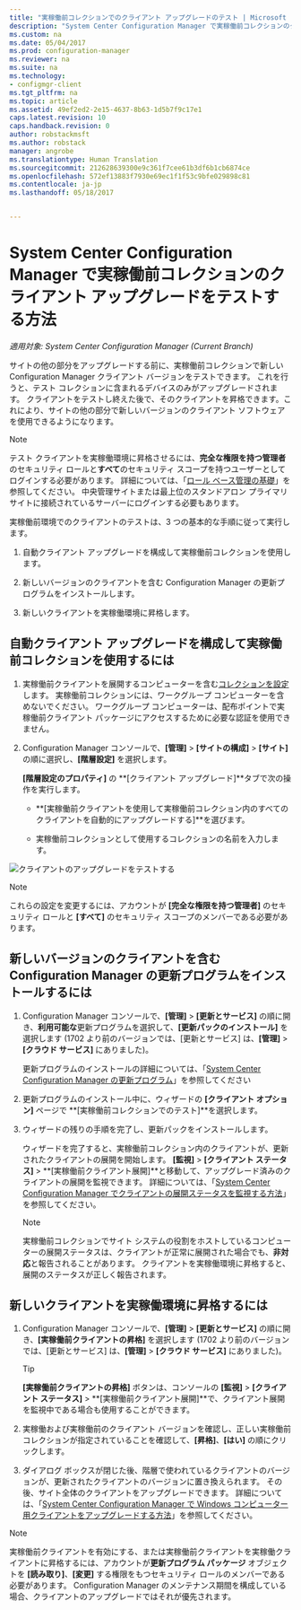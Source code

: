 ```yaml
---
title: "実稼働前コレクションでのクライアント アップグレードのテスト | Microsoft ドキュメント"
description: "System Center Configuration Manager で実稼働前コレクションのクライアント アップグレードをテストします。"
ms.custom: na
ms.date: 05/04/2017
ms.prod: configuration-manager
ms.reviewer: na
ms.suite: na
ms.technology:
- configmgr-client
ms.tgt_pltfrm: na
ms.topic: article
ms.assetid: 49ef2ed2-2e15-4637-8b63-1d5b7f9c17e1
caps.latest.revision: 10
caps.handback.revision: 0
author: robstackmsft
ms.author: robstack
manager: angrobe
ms.translationtype: Human Translation
ms.sourcegitcommit: 212628639300e9c361f7cee61b3df6b1cb6874ce
ms.openlocfilehash: 572ef13883f7930e69ec1f1f53c9bfe029898c81
ms.contentlocale: ja-jp
ms.lasthandoff: 05/18/2017


---
```

# <a name="how-to-test-client-upgrades-in-a-pre-production-collection-in-system-center-configuration-manager"></a>System Center Configuration Manager で実稼働前コレクションのクライアント アップグレードをテストする方法

*適用対象: System Center Configuration Manager (Current Branch)*

サイトの他の部分をアップグレードする前に、実稼働前コレクションで新しい Configuration Manager クライアント バージョンをテストできます。  これを行うと、テスト コレクションに含まれるデバイスのみがアップグレードされます。 クライアントをテストし終えた後で、そのクライアントを昇格できます。これにより、サイトの他の部分で新しいバージョンのクライアント ソフトウェアを使用できるようになります。

> [!NOTE]
> テスト クライアントを実稼働環境に昇格させるには、**完全な権限を持つ管理者**のセキュリティ ロールと**すべて**のセキュリティ スコープを持つユーザーとしてログインする必要があります。 詳細については、「[ロール ベース管理の基礎](/sccm/core/understand/fundamentals-of-role-based-administration)」を参照してください。 中央管理サイトまたは最上位のスタンドアロン プライマリ サイトに接続されているサーバーにログインする必要もあります。

 実稼働前環境でのクライアントのテストは、3 つの基本的な手順に従って実行します。  

1.  自動クライアント アップグレードを構成して実稼働前コレクションを使用します。  

2.  新しいバージョンのクライアントを含む Configuration Manager の更新プログラムをインストールします。  

3.  新しいクライアントを実稼働環境に昇格します。  

##  <a name="to-configure-automatic-client-upgrades-to-use-a-pre-production-collection"></a>自動クライアント アップグレードを構成して実稼働前コレクションを使用するには  

1. 実稼働前クライアントを展開するコンピューターを含む[コレクションを設定](..\collections\create-collections.md)します。 実稼働前コレクションには、ワークグループ コンピューターを含めないでください。 ワークグループ コンピューターは、配布ポイントで実稼働前クライアント パッケージにアクセスするために必要な認証を使用できません。   

1.  Configuration Manager コンソールで、**[管理]** > **[サイトの構成]** > **[サイト]** の順に選択し、**[階層設定]** を選択します。  

     **[階層設定のプロパティ]** の **[クライアント アップグレード]**タブで次の操作を実行します。  

    -   **[実稼働前クライアントを使用して実稼働前コレクション内のすべてのクライアントを自動的にアップグレードする]**を選びます。  

    -   実稼働前コレクションとして使用するコレクションの名前を入力します。  

![クライアントのアップグレードをテストする](media/test-client-upgrades.png)

>[!NOTE]
>これらの設定を変更するには、アカウントが **[完全な権限を持つ管理者]** のセキュリティ ロールと **[すべて]** のセキュリティ スコープのメンバーである必要があります。


##  <a name="to-install-a-configuration-manager-update-that-includes-a-new-version-of-the-client"></a>新しいバージョンのクライアントを含む Configuration Manager の更新プログラムをインストールするには  

1.  Configuration Manager コンソールで、**[管理]** > **[更新とサービス]** の順に開き、**利用可能な**更新プログラムを選択して、**[更新パックのインストール]** を選択します  (1702 より前のバージョンでは、[更新とサービス] は、**[管理]** > **[クラウド サービス]** にありました)。

     更新プログラムのインストールの詳細については、「[System Center Configuration Manager の更新プログラム](../../../../core/servers/manage/updates.md)」を参照してください  

2.  更新プログラムのインストール中に、ウィザードの **[クライアント オプション]** ページで **[実稼働前コレクションでのテスト]**を選択します。  

3.  ウィザードの残りの手順を完了し、更新パックをインストールします。  

     ウィザードを完了すると、実稼働前コレクション内のクライアントが、更新されたクライアントの展開を開始します。 **[監視]** > **[クライアント ステータス]** > **[実稼働前クライアント展開]**と移動して、アップグレード済みのクライアントの展開を監視できます。 詳細については、「[System Center Configuration Manager でクライアントの展開ステータスを監視する方法](../../../../core/clients/deploy/monitor-client-deployment-status.md)」を参照してください。

    > [!NOTE]
    > 実稼働前コレクションでサイト システムの役割をホストしているコンピューターの展開ステータスは、クライアントが正常に展開された場合でも、**非対応**と報告されることがあります。 クライアントを実稼働環境に昇格すると、展開のステータスが正しく報告されます。

##  <a name="to-promote-the-new-client-to-production"></a>新しいクライアントを実稼働環境に昇格するには  

1.  Configuration Manager コンソールで、**[管理]** > **[更新とサービス]** の順に開き、**[実稼働前クライアントの昇格]** を選択します  (1702 より前のバージョンでは、[更新とサービス] は、**[管理]** > **[クラウド サービス]** にありました)。

    > [!TIP]
    > **[実稼働前クライアントの昇格]** ボタンは、コンソールの **[監視]** > **[クライアント ステータス]** > **[実稼働前クライアント展開]**で、クライアント展開を監視中である場合も使用することができます。

2.  実稼働および実稼働前のクライアント バージョンを確認し、正しい実稼働前コレクションが指定されていることを確認して、**[昇格]**、**[はい]** の順にクリックします。  

3.  ダイアログ ボックスが閉じた後、階層で使われているクライアントのバージョンが、更新されたクライアントのバージョンに置き換えられます。 その後、サイト全体のクライアントをアップグレードできます。 詳細については、「[System Center Configuration Manager で Windows コンピューター用クライアントをアップグレードする方法](../../../../core/clients/manage/upgrade/upgrade-clients-for-windows-computers.md)」を参照してください。  

>[!NOTE]
>実稼働前クライアントを有効にする、または実稼働前クライアントを実稼働クライアントに昇格するには、アカウントが**更新プログラム パッケージ** オブジェクトを **[読み取り]**、**[変更]** する権限をもつセキュリティ ロールのメンバーである必要があります。
>Configuration Manager のメンテナンス期間を構成している場合、クライアントのアップグレードではそれが優先されます。

